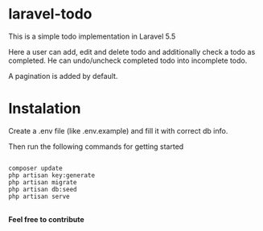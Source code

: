 # laravel-todo
This is a simple todo implementation in Laravel 5.5

Here a user can add, edit and delete todo and additionally check 
a todo as completed. He can undo/uncheck completed todo into 
incomplete todo.

A pagination is added by default.

# Instalation
Create a .env file (like .env.example) and fill it with correct db 
info.

Then run the following commands for getting started

<pre>
<code>
composer update
php artisan key:generate
php artisan migrate
php artisan db:seed
php artisan serve
</code>
</pre>


<b>Feel free to contribute</b>